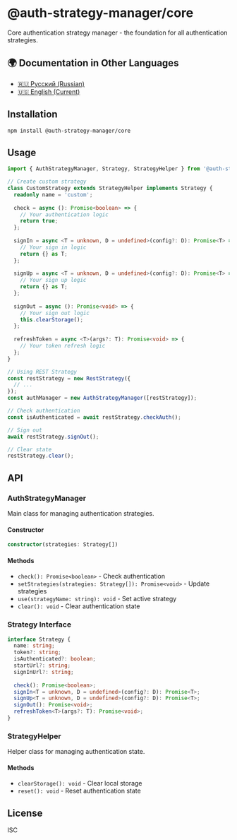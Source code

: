 # @auth-strategy-manager/core

Core authentication strategy manager - the foundation for all authentication strategies.

## 🌍 Documentation in Other Languages

- [🇷🇺 Русский (Russian)](README_RU.md)
- [🇺🇸 English (Current)](README.md)

## Installation

```bash
npm install @auth-strategy-manager/core
```

## Usage

```typescript
import { AuthStrategyManager, Strategy, StrategyHelper } from '@auth-strategy-manager/core';

// Create custom strategy
class CustomStrategy extends StrategyHelper implements Strategy {
  readonly name = 'custom';
  
  check = async (): Promise<boolean> => {
    // Your authentication logic
    return true;
  };
  
  signIn = async <T = unknown, D = undefined>(config?: D): Promise<T> => {
    // Your sign in logic
    return {} as T;
  };
  
  signUp = async <T = unknown, D = undefined>(config?: D): Promise<T> => {
    // Your sign up logic
    return {} as T;
  };
  
  signOut = async (): Promise<void> => {
    // Your sign out logic
    this.clearStorage();
  };
  
  refreshToken = async <T>(args?: T): Promise<void> => {
    // Your token refresh logic
  };
}

// Using REST Strategy
const restStrategy = new RestStrategy({
  // ...
});
const authManager = new AuthStrategyManager([restStrategy]);

// Check authentication
const isAuthenticated = await restStrategy.checkAuth();

// Sign out
await restStrategy.signOut();

// Clear state
restStrategy.clear();
```

## API

### AuthStrategyManager

Main class for managing authentication strategies.

#### Constructor

```typescript
constructor(strategies: Strategy[])
```

#### Methods

- `check(): Promise<boolean>` - Check authentication
- `setStrategies(strategies: Strategy[]): Promise<void>` - Update strategies
- `use(strategyName: string): void` - Set active strategy
- `clear(): void` - Clear authentication state

### Strategy Interface

```typescript
interface Strategy {
  name: string;
  token?: string;
  isAuthenticated?: boolean;
  startUrl?: string;
  signInUrl?: string;
  
  check(): Promise<boolean>;
  signIn<T = unknown, D = undefined>(config?: D): Promise<T>;
  signUp<T = unknown, D = undefined>(config?: D): Promise<T>;
  signOut(): Promise<void>;
  refreshToken<T>(args?: T): Promise<void>;
}
```

### StrategyHelper

Helper class for managing authentication state.

#### Methods

- `clearStorage(): void` - Clear local storage
- `reset(): void` - Reset authentication state

## License

ISC
